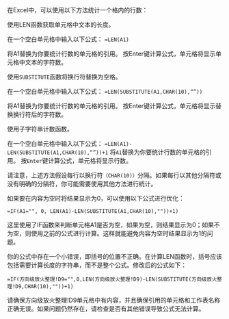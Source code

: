 在Excel中，可以使用以下方法统计一个格内的行数：


使用LEN函数获取单元格中文本的长度。

在一个空白单元格中输入以下公式：
`=LEN(A1)`

将A1替换为你要统计行数的单元格的引用。
按Enter键计算公式，单元格将显示单元格中文本的字符数。



使用`SUBSTITUTE`函数将换行符替换为空格。

在一个空白单元格中输入以下公式：
`=LEN(SUBSTITUTE(A1,CHAR(10),“”))`

将A1替换为你要统计行数的单元格的引用。
按Enter键计算公式，单元格将显示替换换行符后的字符数。



使用子字符串计数函数。

在一个空白单元格中输入以下公式：
`=LEN(A1)-LEN(SUBSTITUTE(A1,CHAR(10),“”))+1`
将`A1`替换为你要统计行数的单元格的引用。
按`Enter`键计算公式，单元格将显示行数。



请注意，上述方法假设每行以换行符`（CHAR(10)）`分隔。如果每行以其他分隔符或没有明确的分隔符，你可能需要使用其他方法进行统计。

如果要在内容为空时将结果显示为0，可以使用以下公式进行优化：


`=IF(A1="", 0, LEN(A1)-LEN(SUBSTITUTE(A1,CHAR(10),""))+1)`

这里使用了IF函数来判断单元格A1是否为空，如果为空，则结果显示为0；如果不为空，则使用之前的公式进行计算。这样就能避免内容为空时结果显示为1的问题。


你的公式中存在一个小错误，即括号的位置不正确。在计算LEN函数时，括号应该包括需要计算长度的字符串，而不是整个公式。修改后的公式如下：

`=IF(方向级放火整理!D9="",0,LEN(方向级放火整理!D9)-LEN(SUBSTITUTE(方向级放火整理!D9,CHAR(10),""))+1)`

请确保方向级放火整理!D9单元格中有内容，并且确保引用的单元格和工作表名称正确无误。如果问题仍然存在，请检查是否有其他错误导致公式无法计算。
